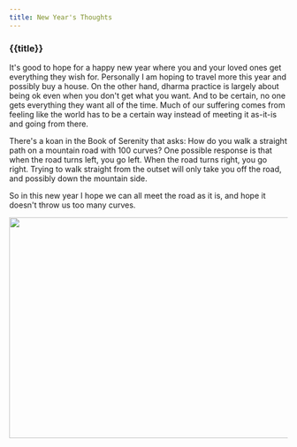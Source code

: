 ```yaml
---
title: New Year's Thoughts
---
```


<h3>{{title}}</h3>

It's good to hope for a happy new year where you and your loved ones get everything they wish for. Personally I am hoping to travel more this year and possibly buy a house. On the other hand, dharma practice is largely about being ok even when you don't get what you want. And to be certain, no one gets everything they want all of the time. Much of our suffering comes from feeling like the world has to be a certain way instead of meeting it as-it-is and going from there.

There's a koan in the Book of Serenity that asks: How do you walk a straight path on a mountain road with 100 curves? One possible response is that when the road turns left, you go left. When the road turns right, you go right. Trying to walk straight from the outset will only take you off the road, and possibly down the mountain side.

So in this new year I hope we can all meet the road as it is, and hope it doesn't throw us too many curves.
<br/>
<div class="center center-block">
    <img src="/assets/img/dirt-road.jpg" class="img-fluid mx-auto" height="400px;"  width="600px;" style="display:block;"/>
</div>